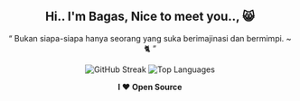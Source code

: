 <h2 align="center"> Hi.. I'm Bagas, Nice to meet you.., 😸 </h2>

<p align="center"><q> Bukan siapa-siapa hanya seorang yang suka berimajinasi dan bermimpi. ~ 🐈 </q></p>

<div align="center">

![GitHub Streak](https://github-readme-streak-stats.herokuapp.com?user=bagasnur&theme=slateorange&hide_border=true&date_format=j%20M%5B%20Y%5D)
![Top Languages](https://github-readme-stats.vercel.app/api/top-langs/?username=bagasnur&theme=slateorange&hide_border=true&layout=compact&card_width=445&langs_count=6) 

</div>

<div align="center">

**I ❤ Open Source**

</div>

<!--
**bagasnur/bagasnur** is a ✨ _special_ ✨ repository because its `README.md` (this file) appears on your GitHub profile.

Here are some ideas to get you started:

- 🔭 I’m currently working on ...
- 🌱 I’m currently learning ...
- 👯 I’m looking to collaborate on ...
- 🤔 I’m looking for help with ...
- 💬 Ask me about ...
- 📫 How to reach me: ...
- 😄 Pronouns: ...
- ⚡ Fun fact: ...
-->
